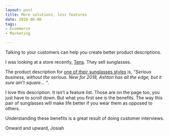 ```yaml
---
layout: post
title: More solutions, less features
date: 2018-06-06
tags:
- Ecommerce
- Marketing

---
```



Talking to your customers can help you create better product descriptions. 

I was looking at a store recently, [Tens](https://tens.co/). They sell sunglasses. 

The product description for [one of their sunglasses styles](https://tens.co/collections/sunglasses/products/ashton-sunglasses?variant=8705980072053) is, _“Serious business, without the serious. New for 2018, Ashton has all the edge, but it sure ain’t square… “_. 

I love this description. It isn’t a feature list. Those are on the page too, you just have to scroll down. But what you first see is the benefits. The way this pair of sunglasses will make life better if you wear them as opposed to others. 

Understanding these benefits is a great result of doing customer interviews. 

Onward and upward, 
Josiah